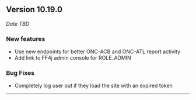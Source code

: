 
## Version 10.19.0
_Date TBD_

### New features
* Use new endpoints for better ONC-ACB and ONC-ATL report activity
* Add link to FF4j admin console for ROLE_ADMIN

### Bug Fixes
* Completely log user out if they load the site with an expired token

---
